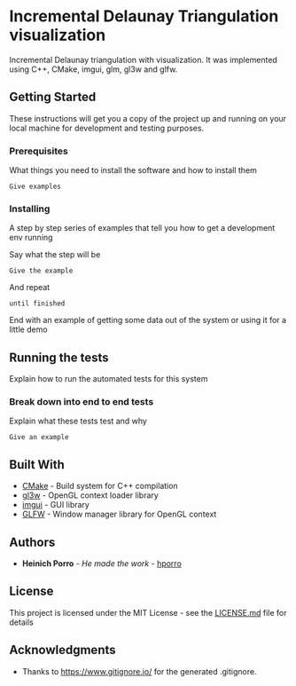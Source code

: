 # Incremental Delaunay Triangulation visualization

Incremental Delaunay triangulation with visualization. It was implemented using C++, CMake, imgui, glm, gl3w and glfw.

## Getting Started

These instructions will get you a copy of the project up and running on your local machine for development and testing purposes.

### Prerequisites

What things you need to install the software and how to install them

```
Give examples
```

### Installing

A step by step series of examples that tell you how to get a development env running

Say what the step will be

```
Give the example
```

And repeat

```
until finished
```

End with an example of getting some data out of the system or using it for a little demo

## Running the tests

Explain how to run the automated tests for this system

### Break down into end to end tests

Explain what these tests test and why

```
Give an example
```

## Built With

* [CMake](https://cmake.org/) - Build system for C++ compilation
* [gl3w](https://github.com/skaslev/gl3w) - OpenGL context loader library
* [imgui](https://github.com/ocornut/imgui) - GUI library
* [GLFW](https://github.com/glfw/glfw) - Window manager library for OpenGL context

## Authors

* **Heinich Porro** - *He made the work* - [hporro](https://github.com/hporro)

## License

This project is licensed under the MIT License - see the [LICENSE.md](LICENSE.md) file for details

## Acknowledgments

* Thanks to https://www.gitignore.io/ for the generated .gitignore.